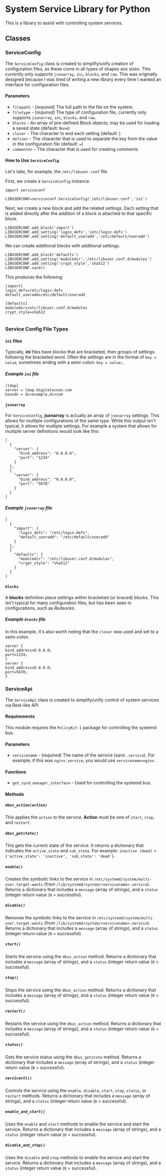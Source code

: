 # System Service Library for Python

This is a library to assist with controlling system services.

## Classes

### ServiceConfig

The `ServiceConfig` class is created to simplify/unify creation of configuration files, as these come in all types of shapes ans sizes.  This currently only supports `jsonarray`, `ini`, `blocks`, and `raw`.  This was originally designed because I was tired of writing a new library every time I wanted an interface for configuration files.

#### Parameters

- `filepath`  - (*required*) The full path to the file on the system.
- `filetype`  - (*required*) The type of configuration file, currently only supports `jsonarray`, `ini`, `blocks`, and `raw`.
- `blocks`    - An array of pre-defined Block objects; may be used for loading a saved state (default: `None`)
- `closer`    - The character to end each setting (default: <empty string>)
- `definer`   - The character that is used to separate the key from the value in the configuration file (default: `=`)
- `commenter` - The character that is used for creating comments

#### How to Use `ServiceConfig`

Let's take, for example, the `/etc/libuser.conf` file.

First, we create a `ServiceConfig` instance.

```
import serviceconf

LIBUSERCONF=serviceconf.ServiceConfig('/etc/libuser.conf','ini')
```

Next, we create a new block and add the related settings.  Each setting that is added directly after the addition of a block is attached to that specific block.

```
LIBUSERCONF.add_block('import')
LIBUSERCONF.add_setting('login_defs','/etc/login.defs')
LIBUSERCONF.add_setting('default_useradd','/etc/default/useradd')
```

We can create additional blocks with additional settings.

```
LIBUSERCONF.add_block('defaults')
LIBUSERCONF.add_setting('moduledir','/etc/libuser.conf.d/modules')
LIBUSERCONF.add_setting('crypt_style','sha512')
LIBUSERCONF.save()
```

This produces the following:

```
[import]
login_defs=/etc/login.defs
default_useradd=/etc/default/useradd

[defaults]
moduledir=/etc/libuser.conf.d/modules
crypt_style=sha512


```

### Service Config File Types

#### `ini` files

Typically, **ini** files have blocks that are bracketed, then groups of settings following the bracketed word.  Often the settings are in the format of `key = value`, sometimes ending with a semi-colon: `key = value;`.

##### Example `ini` file

```
[ldap]
server = ldap.digitalocean.com
basedn = dc=example,dc=com
```

#### `jsonarray`

For `ServiceConfig`, **jsonarray** is actually an array of `jsonarray` settings.  This allows for multiple configurations of the same type.  While this output isn't typical, it allows for multiple settings.  For example a system that allows for multiple server definitions would look like this:

```
[
  {
    "server": {
      "bind_address": "0.0.0.0",
      "port": "1234"
    }
  },
  {
    "server": {
      "bind_address": "0.0.0.0",
      "port": "5678"
    }
  }
]
```

##### Example `jsonarray` file

```
[
  {
    "import": {
      "login_defs": "/etc/login.defs",
      "default_useradd": "/etc/default/useradd"
    }
  },
  {
    "defaults": {
      "moduledir": "/etc/libuser.conf.d/modules",
      "crypt_style": "sha512"
    }
  }
]
```

#### `blocks`

A **blocks** definition place settings within bracketed (or braced) blocks.  This isn't typical for many configuration files, but has been seen in configurations, such as *Redsocks*.

##### Example `blocks` file

In this example, it's also worth noting that the `closer` was used and set to a semi-colon.

```
server {
bind_address=0.0.0.0;
port=1234;
}
server {
bind_address=0.0.0.0;
port=5678;
}
```

### ServiceApi

The `ServiceApi` class is created to simplify/unify control of system services via Rest-like API.

#### Requirements

This module requires the `PolicyKit-1` package for controlling the systemd bus.

#### Parameters

- `servicename`  - (*required*) The name of the service (sans `.service`).  For example, if this was `nginx.service`, you would use `servicename=nginx`.

#### Functions

- `get_sysd_manager_interface` - Used for controlling the systemd bus.

#### Methods

##### `dbus_action(action)`

This applies the `action` to the service.  **Action** must be one of `start`, `stop`, and `restart`.

##### `dbus_getstate()`

This gets the current state of the service.  It returns a dictionary that indicates the `active_state` and `sub_state`.  For example: `inactive (dead)` = `{'active_state': 'inactive', 'sub_state': 'dead'}`.

##### `enable()`

Creates the symbolic links to the service in `/etc/systemd/system/multi-user.target.wants` (from `/lib/systemd/system/<servicename>.service`).  Returns a dictionary that includes a `message` (array of strings), and a `status` (integer return value (`0` = successful).

##### `disable()`

Removes the symbolic links to the service in `/etc/systemd/system/multi-user.target.wants` (from `/lib/systemd/system/<servicename>.service`).  Returns a dictionary that includes a `message` (array of strings), and a `status` (integer return value (`0` = successful).

##### `start()`

Starts the service using the `dbus_action` method.  Returns a dictionary that includes a `message` (array of strings), and a `status` (integer return value (`0` = successful).

##### `stop()`

Stops the service using the `dbus_action` method.  Returns a dictionary that includes a `message` (array of strings), and a `status` (integer return value (`0` = successful).

##### `restart()`

Restarts the service using the `dbus_action` method.  Returns a dictionary that includes a `message` (array of strings), and a `status` (integer return value (`0` = successful).

##### `status()`

Gets the service status using the `dbus_getstate` method.  Returns a dictionary that includes a `message` (array of strings), and a `status` (integer return value (`0` = successful).

##### `servicectl()`

Controls the service using the `enable`, `disable`, `start`, `stop`, `status`, or `restart` methods.  Returns a dictionary that includes a `message` (array of strings), and a `status` (integer return value (`0` = successful).

##### `enable_and_start()`

Uses the `enable` and `start` methods to enable the service and start the service.  Returns a dictionary that includes a `message` (array of strings), and a `status` (integer return value (`0` = successful).

##### `disable_and_stop()`

Uses the `disable` and `stop` methods to enable the service and start the service.  Returns a dictionary that includes a `message` (array of strings), and a `status` (integer return value (`0` = successful).

